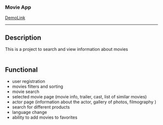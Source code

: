 ### Movie App

[DemoLink](https://react-movie-app-alpha-six.vercel.app/)

---

## Description
This is a project to search and view information about movies
<br>
<br>
## Functional

- user registration
- movies filters and sorting
- movie search
- selected movie page (movie info, trailer, cast, list of similar movies)
- actor page (information about the actor, gallery of photos, filmography )
- search for different products
- language change
- ability to add movies to favorites